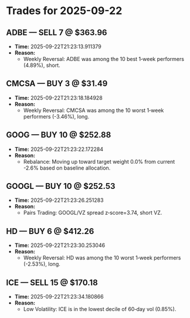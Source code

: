 # Trades for 2025-09-22

## ADBE — SELL 7 @ $363.96
- **Time:** 2025-09-22T21:23:13.911379
- **Reason:**
  - Weekly Reversal: ADBE was among the 10 best 1‑week performers (4.89%), short.

## CMCSA — BUY 3 @ $31.49
- **Time:** 2025-09-22T21:23:18.184928
- **Reason:**
  - Weekly Reversal: CMCSA was among the 10 worst 1‑week performers (-3.46%), long.

## GOOG — BUY 10 @ $252.88
- **Time:** 2025-09-22T21:23:22.172284
- **Reason:**
  - Rebalance: Moving up toward target weight 0.0% from current -2.6% based on baseline allocation.

## GOOGL — BUY 10 @ $252.53
- **Time:** 2025-09-22T21:23:26.251283
- **Reason:**
  - Pairs Trading: GOOGL/VZ spread z‑score=3.74, short VZ.

## HD — BUY 6 @ $412.26
- **Time:** 2025-09-22T21:23:30.253046
- **Reason:**
  - Weekly Reversal: HD was among the 10 worst 1‑week performers (-2.53%), long.

## ICE — SELL 15 @ $170.18
- **Time:** 2025-09-22T21:23:34.180866
- **Reason:**
  - Low Volatility: ICE is in the lowest decile of 60‑day vol (0.85%).

